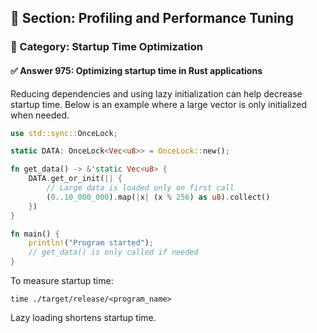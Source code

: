 ## 📘 Section: Profiling and Performance Tuning  
### 🔹 Category: Startup Time Optimization  
#### ✅ Answer 975: Optimizing startup time in Rust applications

Reducing dependencies and using lazy initialization can help decrease startup time. Below is an example where a large vector is only initialized when needed.

```rust
use std::sync::OnceLock;

static DATA: OnceLock<Vec<u8>> = OnceLock::new();

fn get_data() -> &'static Vec<u8> {
    DATA.get_or_init(|| {
        // Large data is loaded only on first call
        (0..10_000_000).map(|x| (x % 256) as u8).collect()
    })
}

fn main() {
    println!("Program started");
    // get_data() is only called if needed
}
```

To measure startup time:
```
time ./target/release/<program_name>
```
Lazy loading shortens startup time.
